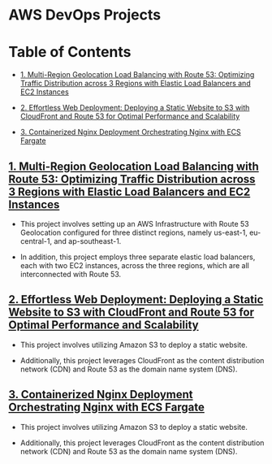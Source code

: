 # AWS DevOps Projects
# Table of Contents

- [1. Multi-Region Geolocation Load Balancing with Route 53: Optimizing Traffic Distribution across 3 Regions with Elastic Load Balancers and EC2 Instances](#1-Multi-Region-Geolocation-Load-Balancing-with-Route-53-Optimizing-Traffic-Distribution-across-3-Regions-with-Elastic-Load-Balancers-and-EC2-Instances)


- [2. Effortless Web Deployment: Deploying a Static Website to S3 with CloudFront and Route 53 for Optimal Performance and Scalability](#2-Effortless-Web-Deployment-Deploying-a-Static-Website-to-S3-with-CloudFront-and-Route-53-for-Optimal-Performance-and-Scalability)


- [3. Containerized Nginx Deployment Orchestrating Nginx with ECS Fargate](#3-Containerized-Nginx-Deployment-Orchestrating-Nginx-with-ECS-Fargate)




## [1. Multi-Region Geolocation Load Balancing with Route 53: Optimizing Traffic Distribution across 3 Regions with Elastic Load Balancers and EC2 Instances](https://github.com/John-Rivero/AWS-Cloud-Engineer-Portfolio/tree/main/1.%20Multi-Region%20Geolocation%20Load%20Balancing%20with%20Route%2053%20Optimizing%20Traffic%20Distribution%20across%203%20Regions%20with%20Elastic%20Load%20Balancers%20and%20EC2%20Instances)

- This project involves setting up an AWS Infrastructure with Route 53 Geolocation configured for three distinct regions, namely us-east-1, eu-central-1, and ap-southeast-1.

- In addition, this project employs three separate elastic load balancers, each with two EC2 instances, across the three regions, which are all interconnected with Route 53.



## [2. Effortless Web Deployment: Deploying a Static Website to S3 with CloudFront and Route 53 for Optimal Performance and Scalability](https://github.com/John-Rivero/AWS-Cloud-Engineer-Portfolio/tree/main/2.%20Effortless%20Web%20Deployment%20Deploying%20a%20Static%20Website%20to%20S3%20with%20CloudFront%20and%20Route%2053%20for%20Optimal%20Performance%20and%20Scalability)

- This project involves utilizing Amazon S3 to deploy a static website.

- Additionally, this project leverages CloudFront as the content distribution network (CDN) and Route 53 as the domain name system (DNS).


## [3. Containerized Nginx Deployment Orchestrating Nginx with ECS Fargate](https://github.com/John-Rivero/AWS-DevOps-Portfolio/tree/main/6.%20Containerized%20Nginx%20Deployment%20Orchestrating%20Nginx%20with%20ECS%20Fargate)

- This project involves utilizing Amazon S3 to deploy a static website.

- Additionally, this project leverages CloudFront as the content distribution network (CDN) and Route 53 as the domain name system (DNS).
